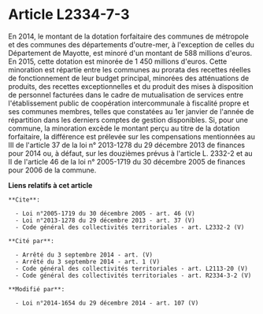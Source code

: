 # Article L2334-7-3

En 2014, le montant de la dotation forfaitaire des communes de métropole et des communes des départements d'outre-mer, à
l'exception de celles du Département de Mayotte, est minoré d'un montant de 588 millions d'euros. En 2015, cette dotation est
minorée de 1 450 millions d'euros. Cette minoration est répartie entre les communes au prorata des recettes réelles de
fonctionnement de leur budget principal, minorées des atténuations de produits, des recettes exceptionnelles et du produit
des mises à disposition de personnel facturées dans le cadre de mutualisation de services entre l'établissement public de
coopération intercommunale à fiscalité propre et ses communes membres, telles que constatées au 1er janvier de l'année de
répartition dans les derniers comptes de gestion disponibles. Si, pour une commune, la minoration excède le montant perçu au
titre de la dotation forfaitaire, la différence est prélevée sur les compensations mentionnées au III de l'article 37 de la
loi n° 2013-1278 du 29 décembre 2013 de finances pour 2014 ou, à défaut, sur les douzièmes prévus à l'article L. 2332-2 et au
II de l'article 46 de la loi n° 2005-1719 du 30 décembre 2005 de finances pour 2006 de la commune.

**Liens relatifs à cet article**

	**Cite**:

	  - Loi n°2005-1719 du 30 décembre 2005 - art. 46 (V)
	  - Loi n°2013-1278 du 29 décembre 2013 - art. 37 (V)
	  - Code général des collectivités territoriales - art. L2332-2 (V)

	**Cité par**:

	  - Arrêté du 3 septembre 2014 - art. (V)
	  - Arrêté du 3 septembre 2014 - art. 1 (V)
	  - Code général des collectivités territoriales - art. L2113-20 (V)
	  - Code général des collectivités territoriales - art. R2334-3-2 (V)

	**Modifié par**:

	  - Loi n°2014-1654 du 29 décembre 2014 - art. 107 (V)
